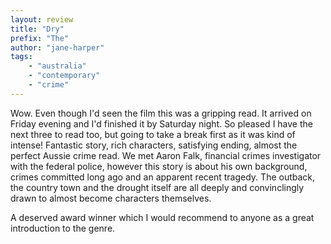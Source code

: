 ```yaml
---
layout: review
title: "Dry"
prefix: "The"
author: "jane-harper"
tags:
    - "australia"
    - "contemporary"
    - "crime"
---
```

Wow. Even though I'd seen the film this was a gripping read. It arrived on Friday evening and I'd finished it by Saturday night.
So pleased I have the next three to read too, but going to take a break first as it was kind of intense! 
Fantastic story, rich characters, satisfying ending, almost the perfect Aussie crime read. 
We met Aaron Falk, financial crimes investigator with the federal police, however this story is about
his own background, crimes committed long ago and an apparent recent tragedy. The outback, the country town
and the drought itself are all deeply and convinclingly drawn to almost become characters themselves.

A deserved award winner which I would recommend to anyone as a great introduction to the genre.